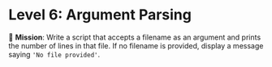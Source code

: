 # Level 6: Argument Parsing

🎯 **Mission**: Write a script that accepts a filename as an argument and prints the number of lines in that file. If no filename is provided, display a message saying `'No file provided'`.
